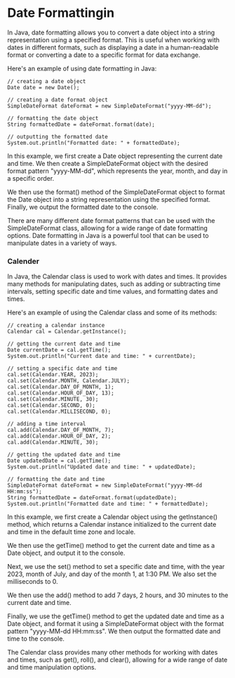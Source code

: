 # Date Formattingin

In Java, date formatting allows you to convert a date object into a string representation using a specified format. This is useful when working with dates in different formats, such as displaying a date in a human-readable format or converting a date to a specific format for data exchange.

Here's an example of using date formatting in Java:

```
// creating a date object
Date date = new Date();

// creating a date format object
SimpleDateFormat dateFormat = new SimpleDateFormat("yyyy-MM-dd");

// formatting the date object
String formattedDate = dateFormat.format(date);

// outputting the formatted date
System.out.println("Formatted date: " + formattedDate);

```

In this example, we first create a Date object representing the current date and time. We then create a SimpleDateFormat object with the desired format pattern "yyyy-MM-dd", which represents the year, month, and day in a specific order.

We then use the format() method of the SimpleDateFormat object to format the Date object into a string representation using the specified format. Finally, we output the formatted date to the console.

There are many different date format patterns that can be used with the SimpleDateFormat class, allowing for a wide range of date formatting options. Date formatting in Java is a powerful tool that can be used to manipulate dates in a variety of ways.

### Calender

In Java, the Calendar class is used to work with dates and times. It provides many methods for manipulating dates, such as adding or subtracting time intervals, setting specific date and time values, and formatting dates and times.

Here's an example of using the Calendar class and some of its methods:

```
// creating a calendar instance
Calendar cal = Calendar.getInstance();

// getting the current date and time
Date currentDate = cal.getTime();
System.out.println("Current date and time: " + currentDate);

// setting a specific date and time
cal.set(Calendar.YEAR, 2023);
cal.set(Calendar.MONTH, Calendar.JULY);
cal.set(Calendar.DAY_OF_MONTH, 1);
cal.set(Calendar.HOUR_OF_DAY, 13);
cal.set(Calendar.MINUTE, 30);
cal.set(Calendar.SECOND, 0);
cal.set(Calendar.MILLISECOND, 0);

// adding a time interval
cal.add(Calendar.DAY_OF_MONTH, 7);
cal.add(Calendar.HOUR_OF_DAY, 2);
cal.add(Calendar.MINUTE, 30);

// getting the updated date and time
Date updatedDate = cal.getTime();
System.out.println("Updated date and time: " + updatedDate);

// formatting the date and time
SimpleDateFormat dateFormat = new SimpleDateFormat("yyyy-MM-dd HH:mm:ss");
String formattedDate = dateFormat.format(updatedDate);
System.out.println("Formatted date and time: " + formattedDate);

```

In this example, we first create a Calendar object using the getInstance() method, which returns a Calendar instance initialized to the current date and time in the default time zone and locale.

We then use the getTime() method to get the current date and time as a Date object, and output it to the console.

Next, we use the set() method to set a specific date and time, with the year 2023, month of July, and day of the month 1, at 1:30 PM. We also set the milliseconds to 0.

We then use the add() method to add 7 days, 2 hours, and 30 minutes to the current date and time.

Finally, we use the getTime() method to get the updated date and time as a Date object, and format it using a SimpleDateFormat object with the format pattern "yyyy-MM-dd HH:mm:ss". We then output the formatted date and time to the console.

The Calendar class provides many other methods for working with dates and times, such as get(), roll(), and clear(), allowing for a wide range of date and time manipulation options.
